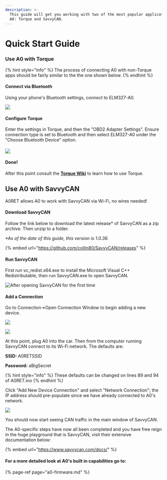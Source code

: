 ```yaml
---
description: >-
  This guide will get you working with two of the most popular applications for
  A0: Torque and SavvyCAN.
---
```


# Quick Start Guide

### Use A0 with Torque

{% hint style="info" %}
The process of connecting A0 with non-Torque apps should be fairly similar to the the one shown below.
{% endhint %}

#### Connect via Bluetooth

Using your phone's Bluetooth settings, connect to ELM327-A0.

![](../.gitbook/assets/screenshot_20200817-125723_nova-launcher.jpg)

#### Configure Torque

Enter the settings in Torque, and then the "OBD2 Adapter Settings". Ensure connection type is set to Bluetooth and then select ELM327-A0 under the "Choose Bluetooth Device" option.

#### 

![](../.gitbook/assets/screenshot_20200817-125922_torque-lite-.jpg)

#### Done!

After this point consult the [**Torque Wiki**](https://torque-bhp.com/wiki/Main_Page) to learn how to use Torque.

## Use A0 with SavvyCAN

A0RET allows A0 to work with SavvyCAN via Wi-Fi, no wires needed!

#### Download SavvyCAN

Follow the link below to download the latest release\* of SavvyCAN as a zip archive. Then unzip to a folder.

_\*As of the date of this guide, this version is 1.0.36._

{% embed url="https://github.com/collin80/SavvyCAN/releases" %}

#### Run SavvyCAN

First run vc\_redist.x64.exe to install the Microsoft Visual C++ Redistributable, then run SavvyCAN.exe to open SavvyCAN.

![After opening SavvyCAN for the first time](../.gitbook/assets/annotation-2020-08-21-134952.png)

#### Add a Connection

Go to Connection-&gt;Open Connection Window to begin adding a new device.

![](../.gitbook/assets/annotation-2020-08-21-135056.png)

![](../.gitbook/assets/annotation-2020-08-21-135515.png)

At this point, plug A0 into the car. Then from the computer running SavvyCAN connect to its Wi-Fi network. The defaults are:

**SSID:** A0RETSSID

**Password:** aBigSecret

{% hint style="info" %}
These defaults can be changed on lines 89 and 94 of A0RET.ino
{% endhint %}

Click "Add New Device Connection" and select "Network Connection"; the IP address should pre-populate since we have already connected to A0's network.

![](../.gitbook/assets/annotation-2020-08-21-135702.png)

You should now start seeing CAN traffic in the main window of SavvyCAN. 

The A0-specific steps have now all been completed and you have free reign in the huge playground that is SavvyCAN, visit their extensive documentation below:

{% embed url="https://www.savvycan.com/docs/" %}

#### For a more detailed look at A0's built in capabilities go to: 

{% page-ref page="a0-firmware.md" %}



